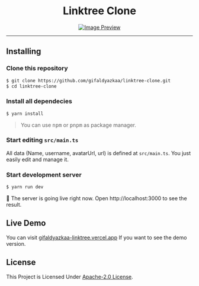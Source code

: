 <div align="center">

# Linktree Clone

[![Image Preview](https://cdn.upload.systems/uploads/1YwwKBCK.png)](https://gifaldyazkaa-linktree.vercel.app)

</div>

<hr />

## Installing

### Clone this repository

```sh
$ git clone https://github.com/gifaldyazkaa/linktree-clone.git
$ cd linktree-clone
```

### Install all dependecies

```sh
$ yarn install
```

> You can use <kbd>npm</kbd> or <kbd>pnpm</kbd> as package manager.

### Start editing `src/main.ts`

All data (Name, username, avatarUrl, url) is defined at `src/main.ts`. You just easily edit and manage it.

### Start development server

```sh
$ yarn run dev
```

:tada: The server is going live right now. Open http://localhost:3000 to see the result.

## Live Demo

You can visit [gifaldyazkaa-linktree.vercel.app](https://gifaldyazkaa-linktree.vercel.app) If you want to see the demo version.

## License

This Project is Licensed Under [Apache-2.0 License](./LICENSE).
